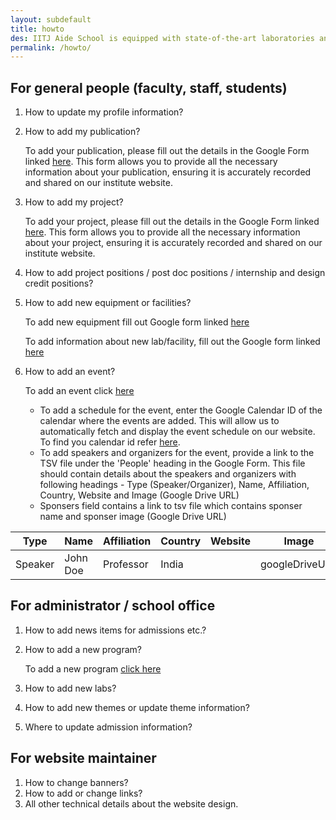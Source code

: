 ```yaml
---
layout: subdefault
title: howto
des: IITJ Aide School is equipped with state-of-the-art laboratories and facilities to support cutting-edge research and innovation across various disciplines. Here are some of our key labs and facilities.
permalink: /howto/
---
```


<section class="wrapper style5">
<div class="howto">
<div>

For general people (faculty, staff, students)
==============================================

1. How to update my profile information?
2. How to add my publication?

    To add your publication, please fill out the details in the Google Form linked [here](https://docs.google.com/forms/d/e/1FAIpQLScUrZX0-snRJEzqoRI1AC5dM5bO48SbT3kr4JlalRxTUP51JQ/viewform). This form allows you to provide all the necessary information about your publication, ensuring it is accurately recorded and shared on our institute website. 

3. How to add my project?

    To add your project, please fill out the details in the Google Form linked [here](https://docs.google.com/forms/d/e/1FAIpQLSfIioUByKXAa4Pu-AM6h1KhCinU5W6CqVjSLZSzo-BmazdBRA). This form allows you to provide all the necessary information about your project, ensuring it is accurately recorded and shared on our institute website. 

4. How to add project positions / post doc positions / internship and design credit positions?
5. How to add new equipment or facilities?

    To add new equipment fill out Google form linked [here](https://docs.google.com/forms/d/e/1FAIpQLSe94rx9IJitPNwfNIW-m9XnL3VWg132dlVqIYkQfXjajFxkeA)

    To add information about new lab/facility, fill out the Google form linked [here](https://docs.google.com/forms/d/e/1FAIpQLSdQxI9ia2s0jb6ynHqu9DCserWF61irkWuhJtUXOHYT0yuCoA)
    
6. How to add an event? 

    To add an event click [here](https://docs.google.com/forms/d/e/1FAIpQLSeIyxGQ8YKOmcyAcHCZ2Zccy5LQw3RX03b3mxKHm5fF_q0g8w)

    * To add a schedule for the event, enter the Google Calendar ID of the calendar where the events are added. This will allow us to automatically fetch and display the event schedule on our website. To find you calendar id refer [here](https://docs.simplecalendar.io/find-google-calendar-id/).
    * To add speakers and organizers for the event, provide a link to the TSV file under the 'People' heading in the Google Form. This file should contain details about the speakers and organizers with following headings - Type (Speaker/Organizer), Name, Affiliation, Country, Website and Image (Google Drive URL)
    * Sponsers field contains a link to tsv file which contains sponser name and sponser image (Google Drive URL)

| Type | Name | Affiliation | Country | Website | Image | 
|------|------|-------------|---------|---------|-------|
|Speaker| John Doe | Professor | India |         | googleDriveURL|

    
    

For administrator / school office
=================================

1. How to add news items for admissions etc.?
2. How to add a new program?
    
    To add a new program [click here](https://docs.google.com/forms/d/e/1FAIpQLSeSpDhEWSmO-7yyanaJQZDXQS7gWGsxqsoKbEpxjzAuJY21CA/viewform)

3. How to add new labs?
4. How to add new themes or update theme information?
5. Where to update admission information?

For website maintainer
======================

1. How to change banners?
2. How to add or change links?
3. All other technical details about the website design.



</div>
</div>
</section>